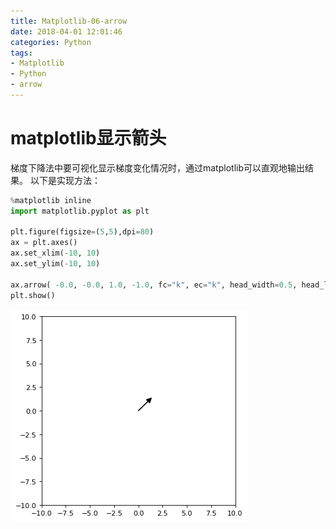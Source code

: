 ```yaml
---
title: Matplotlib-06-arrow
date: 2018-04-01 12:01:46
categories: Python
tags:
- Matplotlib
- Python
- arrow
---
```


# matplotlib显示箭头

梯度下降法中要可视化显示梯度变化情况时，通过matplotlib可以直观地输出结果。
以下是实现方法：

```python
%matplotlib inline
import matplotlib.pyplot as plt

plt.figure(figsize=(5,5),dpi=80)
ax = plt.axes()
ax.set_xlim(-10, 10)
ax.set_ylim(-10, 10)

ax.arrow( -0.0, -0.0, 1.0, -1.0, fc="k", ec="k", head_width=0.5, head_length=0.5 )
plt.show()
```

![png](Matplotlib-06-arrow/arrow.png)

